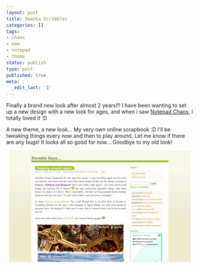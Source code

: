 ```yaml
---
layout: post
title: Sweska Scribbles
categories: []
tags:
- chaos
- new
- notepad
- theme
status: publish
type: post
published: true
meta:
  _edit_last: '1'
---
```

Finally a brand new look after almost 2 years!!! I have been wanting to set up a new design with a new look for ages, and when i saw <a href="http://www.smashingmagazine.com/2008/08/20/notepad-chaos-a-free-wordpress-theme/">Notepad Chaos</a>, I totally loved it :D

A new theme, a new look... My very own online scrapbook :D I'll be tweaking things every now and then to play around. Let me know if there are any bugs! It looks all so good for now... Goodbye to my old look!
<p style="text-align: center;"><img src="/img/old_look.jpg" alt="" /></p>
